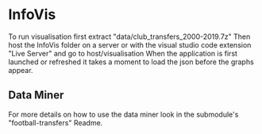 # InfoVis

To run visualisation first extract "data/club_transfers_2000-2019.7z"
Then host the InfoVis folder on a server or with the visual studio code extension "Live Server" and go to host/visualisation
When the application is first launched or refreshed it takes a moment to load the json before the graphs appear.

## Data Miner
For more details on how to use the data miner look in the submodule's "football-transfers" Readme.
